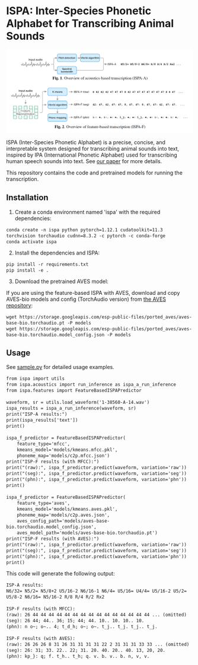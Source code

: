 # ISPA: Inter-Species Phonetic Alphabet for Transcribing Animal Sounds

![](./fig_ispa.png)

ISPA (Inter-Species Phonetic Alphabet) is a precise, concise, and interpretable system designed for transcribing animal sounds into text, inspired by IPA (International Phonetic Alphabet) used for transcribing human speech sounds into text. See [our paper](https://arxiv.org/abs/2402.03269) for more details.

This repository contains the code and pretrained models for running the transcription.


## Installation

1. Create a conda environment named 'ispa' with the required dependencies:

```
conda create -n ispa python pytorch=1.12.1 cudatoolkit=11.3 torchvision torchaudio cudnn=8.3.2 -c pytorch -c conda-forge
conda activate ispa
```

2. Install the dependencies and ISPA:

```
pip install -r requirements.txt
pip install -e .
```

3. Download the pretrained AVES model:

If you are using the feature-based ISPA with AVES, download and copy AVES-bio models and config (TorchAudio version) from [the AVES repository](https://github.com/earthspecies/aves):


```
wget https://storage.googleapis.com/esp-public-files/ported_aves/aves-base-bio.torchaudio.pt -P models
wget https://storage.googleapis.com/esp-public-files/ported_aves/aves-base-bio.torchaudio.model_config.json -P models
```

## Usage

See [sample.py](./sample.py) for detailed usage examples.

```
from ispa import utils
from ispa.acoustics import run_inference as ispa_a_run_inference
from ispa.features import FeatureBasedISPAPredictor

waveform, sr = utils.load_waveform('1-38560-A-14.wav')
ispa_results = ispa_a_run_inference(waveform, sr)
print("ISP-A results:")
print(ispa_results['text'])
print()

ispa_f_predictor = FeatureBasedISPAPredictor(
    feature_type='mfcc',
    kmeans_model='models/kmeans.mfcc.pkl',
    phoneme_map='models/c2p.mfcc.json')
print("ISP-F results (with MFCC):")
print("(raw):", ispa_f_predictor.predict(waveform, variation='raw'))
print("(seg):", ispa_f_predictor.predict(waveform, variation='seg'))
print("(phn):", ispa_f_predictor.predict(waveform, variation='phn'))
print()

ispa_f_predictor = FeatureBasedISPAPredictor(
    feature_type='aves',
    kmeans_model='models/kmeans.aves.pkl',
    phoneme_map='models/c2p.aves.json',
    aves_config_path='models/aves-base-bio.torchaudio.model_config.json',
    aves_model_path='models/aves-base-bio.torchaudio.pt')
print("ISP-F results (with AVES):")
print("(raw):", ispa_f_predictor.predict(waveform, variation='raw'))
print("(seg):", ispa_f_predictor.predict(waveform, variation='seg'))
print("(phn):", ispa_f_predictor.predict(waveform, variation='phn'))
print()
```

This code will generate the following output:

```
ISP-A results:
N6/32= N5/2= N5/8+2 U5/16-2 N6/16-1 N6/4= U5/16= U4/4= U5/16-2 U5/2= U5/8-2 N6/16= N5/16-2 R/8 R/4 R/2 Rx2

ISP-F results (with MFCC):
(raw): 26 44 44 44 44 44 44 44 44 44 44 44 44 44 44 44 ... (omitted)
(seg): 26 44; 44.. 36; 15; 44; 44. 10.. 10. 10.. 10.
(phn): n o~; o~.. 4; t_d_h; o~; o~. t_j.. t_j. t_j.. t_j.

ISP-F results (with AVES):
(raw): 26 26 26 8 31 26 31 31 31 31 22 2 31 31 31 33 33 ... (omitted)
(seg): 26: 31; 33. 22.. 22; 31. 20. 40. 20.. 40. 13, 20, 20.
(phn): kp_}: q; f. t_h.. t_h; q. v. b. v.. b. n, v, v.
```
